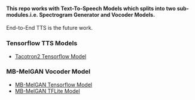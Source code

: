 #### This repo works with Text-To-Speech Models which splits into two sub-modules.i.e. Spectrogram Generator and Vocoder Models.
End-to-End TTS is the future work.

### Tensorflow TTS Models
- [Tacotron2 Tensorflow Model](https://drive.google.com/drive/folders/1vsobmPlw82z8_K7P3H8gT5Y2Ny7kYE42?usp=sharing)

### MB-MelGAN Vocoder Model
- [MB-MelGAN Tensorflow Model](https://drive.google.com/drive/folders/168YpeTGNpAWdSFUeN23tljtCMVAEU7nB?usp=sharing)
- [MB-MelGAN TFLite Model](https://drive.google.com/file/d/1O8qV9oJaUYJFHLrrn-sXnk0BfNATi9ae/view?usp=sharing)
